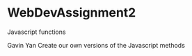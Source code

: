 # WebDevAssignment2
Javascript functions

Gavin Yan 
Create our own versions of the Javascript methods
